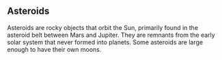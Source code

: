 ## Asteroids

Asteroids are rocky objects that orbit the Sun, primarily found in the asteroid belt between Mars and Jupiter. They are remnants from the early solar system that never formed into planets. Some asteroids are large enough to have their own moons.
